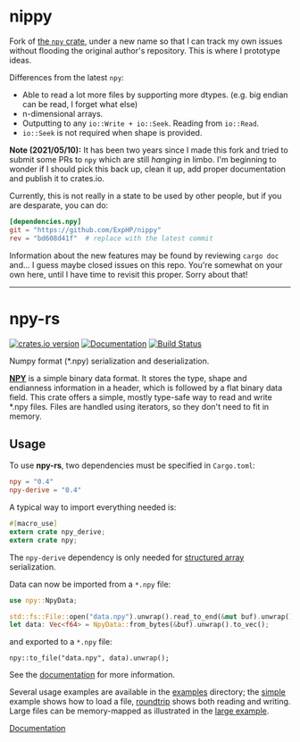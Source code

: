 # nippy

Fork of [the `npy` crate](https://github.com/potocpav/npy-rs/issues), under a new name so that I can track my own issues without flooding the original author's repository.  This is where I prototype ideas.

Differences from the latest `npy`:

* Able to read a lot more files by supporting more dtypes.  (e.g. big endian can be read, I forget what else)
* n-dimensional arrays.
* Outputting to any `io::Write + io::Seek`.  Reading from `io::Read`.
* `io::Seek` is not required when shape is provided.

**Note (2021/05/10):**  It has been two years since I made this fork and tried to submit some PRs to `npy` which are still *hanging* in limbo.  I'm beginning to wonder if I should pick this back up, clean it up, add proper documentation and publish it to crates.io.

Currently, this is not really in a state to be used by other people, but if you are desparate, you can do: 

```toml
[dependencies.npy]
git = "https://github.com/ExpHP/nippy"
rev = "bd608d41f"  # replace with the latest commit
```

Information about the new features may be found by reviewing `cargo doc` and... I guess maybe closed issues on this repo.  You're somewhat on your own here, until I have time to revisit this proper. Sorry about that!

---

# npy-rs
[![crates.io version](https://img.shields.io/crates/v/npy.svg)](https://crates.io/crates/npy) [![Documentation](https://docs.rs/npy/badge.svg)](https://docs.rs/npy/) [![Build Status](https://travis-ci.org/ExpHP/nippy.svg?branch=master)](https://travis-ci.org/ExpHP/nippy)

Numpy format (*.npy) serialization and deserialization.

<!-- [![Build Status](xxx)](xxx) -->


[**NPY**](https://docs.scipy.org/doc/numpy-dev/neps/npy-format.html) is a simple binary data format.
It stores the type, shape and endianness information in a header,
which is followed by a flat binary data field. This crate offers a simple, mostly type-safe way to
read and write *.npy files. Files are handled using iterators, so they don't need to fit in memory.

## Usage

To use **npy-rs**, two dependencies must be specified in `Cargo.toml`:

```toml
npy = "0.4"
npy-derive = "0.4"
```

A typical way to import everything needed is:

```rust
#[macro_use]
extern crate npy_derive;
extern crate npy;
```

The `npy-derive` dependency is only needed for
[structured array](https://docs.scipy.org/doc/numpy/user/basics.rec.html)
serialization.

Data can now be imported from a `*.npy` file:

```rust
use npy::NpyData;

std::fs::File::open("data.npy").unwrap().read_to_end(&mut buf).unwrap();
let data: Vec<f64> = NpyData::from_bytes(&buf).unwrap().to_vec();

```

and exported to a `*.npy` file:

```
npy::to_file("data.npy", data).unwrap();
```

See the [documentation](https://docs.rs/npy/) for more information.

Several usage examples are available in the
[examples](https://github.com/potocpav/npy-rs/tree/master/examples) directory; the
[simple](https://github.com/potocpav/npy-rs/blob/master/examples/simple.rs) example shows how to load a file, [roundtrip](https://github.com/potocpav/npy-rs/blob/master/examples/roundtrip.rs) shows both reading
and writing. Large files can be memory-mapped as illustrated in the
[large example](https://github.com/potocpav/npy-rs/blob/master/examples/large.rs).

[Documentation](https://docs.rs/npy/)
